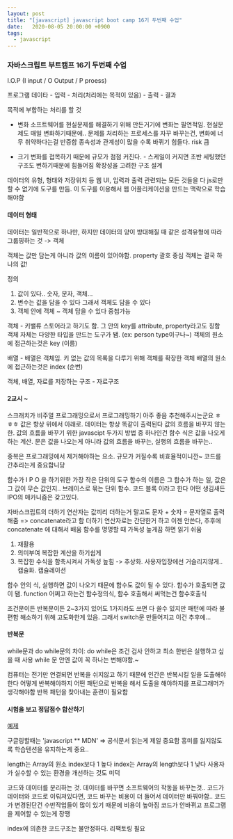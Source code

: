 ```yaml
---
layout: post
title: "[javascript] javascript boot camp 16기 두번째 수업"
date:   2020-08-05 20:00:00 +0900
tags:
  - javascript
---
```


### 자바스크립트 부트캠프 16기 두번째 수업

I.O.P
(I input / O Output / P proess)

프로그램 데이타 - 입력 - 처리(처리에는 목적이 있음) - 출력 - 결과

목적에 부합하는 처리를 할 것

- 변화
소프트웨어를 현실문제를 해결하기 위해 만든거기에 변화는 필연적임. 현실문제도 매일 변화하기때문에..
문제를 처리하는 프로세스를 자꾸 바꾸는건, 변화에 너무 취약하다는걸 반증함
종속성과 관계성이 많을 수록 바뀌기 힘들다. risk 큼

- 크기
변화를 접목하기 때문에 규모가 점점 커진다. - 스케일이 커지면 초반 세팅했던 구조도 변하기때문에 힘들어짐
확장성을 고려한 구조 설계

데이터의 유형, 형태와 저장위치 등 웹 UI, 입력과 출력 관련되는 모든 것들을 다 js로만 할 수 없기에
도구를 만듬. 이 도구를 이용해서 웹 어플리케이션을 만드는 맥락으로 학습해야함

#### 데이터 형태

데이터는 일반적으로 하나만, 하지만 데이터의 양이 방대해질 때
같은 성격유형에 따라 그룹핑하는 것 -> 객체

객체는 값만 담는게 아니라 값의 이름이 있어야함. property
괄호 중심 객체는 결국 하나의 값!

정의
1. 값이 있다.. 숫자, 문자, 객체...
2. 변수는 값을 담을 수 있다 그래서 객체도 담을 수 있다
3. 객체 안에 객체 ~ 객체 담을 수 있다 중첩가능

객체 - 키밸류 스토어라고 하기도 함. 그 안의 key를 attribute, property라고도 칭함
객체 자체는 다양한 타입을 만드는 도구가 됌. (ex: person type이구나~)
객체의 원소에 접근하는것은 key (이름)

배열 - 배열은 객체임. 키 없는 값의 목록을 다루기 위해 객체를 확장한 객체
배열의 원소에 접근하는것은 index (순번)

객체, 배열, 자료를 저장하는 구조 - 자료구조

#### 2교시 ~

스크래치가 비주얼 프로그래밍으로서 프로그래밍하기 아주 좋음 추천해주시는군요 ㅎㅎㅎ
값은 항상 위에서 아래로. 데이터는 항상 똑같이 출력된다 값의 흐름을 바꾸지 않는 한.
값의 흐름을 바꾸기 위한 javascipt 두가지 방법 중 하나인건 함수
식은 값을 나오게 하는 계산. 문은 값을 나오는게 아니라 값의 흐름을 바꾸는, 실행의 흐름을 바꾸는.. 

중복은 프로그래밍에서 제거해야하는 요소. 규모가 커질수록 비효율적이니깐~
코드를 간추리는게 중요합니당

함수가 I P O 을 하기위한 가장 작은 단위의 도구
함수의 이름은 그 함수가 하는 일, 값은 그 값이 무슨 값인지..
브레이스로 묶는 단위 함수. 코드 블록 이라고 한다
어떤 생김새든 IPO의 매카니즘은 갖고있다.

자바스크립트의 더하기 연산자는 값끼리 더하는거 말고도 문자 + 숫자 = 문자열로 출력해줌
=> concatenate라고 함
더하기 연산자로는 간단한거 하고 이젠 안쓴다, 추후에 concatenate 에 대해서 배움
함수를 명명할 때 가독성 높게끔 하면 읽기 쉬움

1. 재활용
2. 의미부여 복잡한 계산을 하기쉽게
3. 복잡한 수식을 함축시켜서 가독성 높힘 -> 추상화. 사용자입장에선 거슬리지않게.. 캡슐화. 캡슐레이션

함수 안의 식, 실행하면 값이 나오기 때문에 함수도 값이 될 수 있다.
함수가 호출되면 값이 됌. function 어쩌고 하는건 함수정의식, 함수 호출해서 써먹는건 함수호출식

조건문이든 반복문이든 2~3가지 있어도 1가지라도 쓰면 다 쓸수 있지만
패턴에 따라 불편함 해소하기 위해 고도화한게 있음. 그래서 switch문 만들어지고 이건 추후에...

#### 반복문

while문과 do while문의 차이: do while은 조건 검사 안하고 최소 한번은 실행하고 싶을 때 사용 while 문 안엔 값이 꼭 하나는 변해야함.~

컴퓨터는 전기만 연결되면 반복을 쉬지않고 하기 때문에 인간은 반복시킬 일을 도출해야한다
어떻게 반복해야하지 어떤 패턴으로 반복을 해서 도출을 해야하지를 프로그래머가 생각해야함
반복 패턴을 찾아내는 훈련이 필요함

#### 시험을 보고 정답점수 합산하기
[예제](https://fastcampus-js-bootcamp.herokuapp.com/overview/take-the-test)

구글링할때는 'javascript ** MDN' => 공식문서 읽는게 제일 중요함
흥미를 잃지않도록 학습텐션을 유지하는게 중요..

length는 Array의 원소 index보다 1 높다
index는 Array의 length보다 1 낮다
사용자가 실수할 수 있는 환경을 개선하는 것도 미덕

코드와 데이터를 분리하는 것. 데이터를 바꾸면 소프트웨어의 작동을 바꾸는것..
코드가 데이터와 코드로 이뤄져있다면, 코드 바꾸는 비용이 더 들어서 데이터만 바꿔야함..
코드가 변경된단건 수반작업들이 많이 있기 때문에 비용이 높아짐
코드가 안바뀌고 프로그램을 제어할 수 있는게 장땡

index에 의존한 코드구조는 불안정하다. 리팩토링 필요